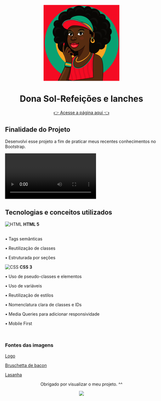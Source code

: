 <div align="center"><img  alt="HTML" width="250" height="250" src="https://raw.githubusercontent.com/JonathanGuimarae3s/Dona-sol/main/assets/css/imgs/logo.webp" /> </div>


<div align="center">
 <h1>Dona Sol-Refeições e lanches</h1> 

<a href="https://jonathanguimarae3s.github.io/Dona-sol/" target="_blank">👉 Acesse a página aqui 👈</a>
</div>    

## Finalidade do Projeto

Desenvolvi esse projeto a fim de praticar meus recentes conhecimentos no Bootstrap.

<div >
  <video src="assets/css/video/video-site.mp4" autoplay ></video>

</div>

## Tecnologias e conceitos utilizados

<div>
<img   alt="HTML" width="30" height="40" src="https://cdn.jsdelivr.net/gh/devicons/devicon/icons/html5/html5-plain.svg" /> <b> HTML 5</b>
</div>
<br>
<p>• Tags semânticas</p>
<p>• Reutilização de classes</p>
<p>• Estruturada por seções</p>

<div>

<img alt="CSS"  width="30" height="40" src="https://cdn.jsdelivr.net/gh/devicons/devicon/icons/css3/css3-plain.svg" /> <b> CSS 3</b>

</div>
<p>• Uso de pseudo-classes e elementos</p>
<p>• Uso de variáveis</p>
<p>• Reutilização de estilos</p>
<p>• Nomenclatura clara de classes e IDs</p>
<p>• Media Queries para adicionar responsividade</p>
<p>• Mobile First</p>
<br>
<div>

### Fontes das imagens
  
[Logo](https://br.freepik.com/vetores-gratis/ilustracao-de-pessoa-negra-feliz-desenhada-de-mao_28467334.htm?query=jovem%20mulher%20negra)

[Bruschetta de bacon](https://www.receiteria.com.br/receita/bruschetta-de-bacon/)

[Lasanha](https://br.freepik.com/fotos-gratis/lasanha-italiana-servida-com-salada-de-rucula_7570884.htm#query=lasanha&position=6&from_view=keyword)



<div align = 'center'>
  <p>Obrigado por visualizar o meu projeto. ^^</p>
<img src="https://c.tenor.com/EJ1C6RDW3YoAAAAM/kakashi-bye-bye-anime.gif">
</div>
